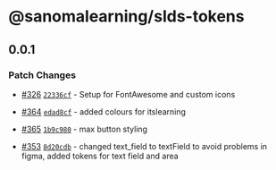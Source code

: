 # @sanomalearning/slds-tokens

## 0.0.1

### Patch Changes

- [#326](https://github.com/sanomalearning/design-system/pull/326) [`22336cf`](https://github.com/sanomalearning/design-system/commit/22336cf0935399d3e50306e1a9cfcc0d1d2f8b5d) - Setup for FontAwesome and custom icons

- [#364](https://github.com/sanomalearning/design-system/pull/364) [`edad8cf`](https://github.com/sanomalearning/design-system/commit/edad8cf835f6cdda826aa13fe87d68cecd52101d) - added colours for itslearning

- [#365](https://github.com/sanomalearning/design-system/pull/365) [`1b9c980`](https://github.com/sanomalearning/design-system/commit/1b9c980ccf949db4dc8e2d41554d73be7683d358) - max button styling

- [#353](https://github.com/sanomalearning/design-system/pull/353) [`8d20cdb`](https://github.com/sanomalearning/design-system/commit/8d20cdbf6f0c592dd675767305de3191c6064798) - changed text_field to textField to avoid problems in figma, added tokens for text field and area
